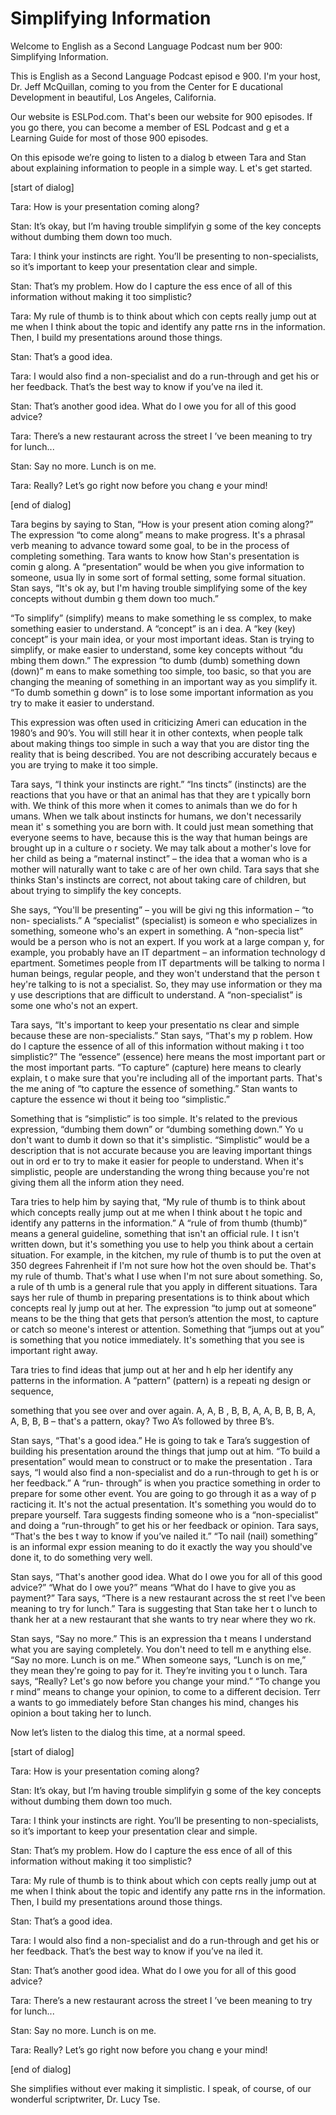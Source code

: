 # Simplifying Information

Welcome to English as a Second Language Podcast num ber 900: Simplifying Information.

This is English as a Second Language Podcast episod e 900. I'm your host, Dr. Jeff McQuillan, coming to you from the Center for E ducational Development in beautiful, Los Angeles, California.

Our website is ESLPod.com. That's been our website for 900 episodes. If you go there, you can become a member of ESL Podcast and g et a Learning Guide for most of those 900 episodes.

On this episode we’re going to listen to a dialog b etween Tara and Stan about explaining information to people in a simple way. L et's get started.

[start of dialog]

Tara:  How is your presentation coming along?

Stan:  It’s okay, but I’m having trouble simplifyin g some of the key concepts without dumbing them down too much.

Tara:  I think your instincts are right.  You’ll be  presenting to non-specialists, so it’s important to keep your presentation clear and simple.

Stan:  That’s my problem.  How do I capture the ess ence of all of this information without making it too simplistic?

Tara:  My rule of thumb is to think about which con cepts really jump out at me when I think about the topic and identify any patte rns in the information.  Then, I build my presentations around those things.

Stan:  That’s a good idea.

Tara:  I would also find a non-specialist and do a run-through and get his or her feedback.  That’s the best way to know if you’ve na iled it.

Stan:  That’s another good idea.  What do I owe you  for all of this good advice?

Tara:  There’s a new restaurant across the street I ’ve been meaning to try for lunch...

 Stan:  Say no more.  Lunch is on me.

Tara:  Really?  Let’s go right now before you chang e your mind!

[end of dialog]

Tara begins by saying to Stan, “How is your present ation coming along?” The expression “to come along” means to make progress. It's a phrasal verb meaning to advance toward some goal, to be in the process of completing something. Tara wants to know how Stan's presentation is comin g along. A “presentation” would be when you give information to someone, usua lly in some sort of formal setting, some formal situation. Stan says, “It's ok ay, but I'm having trouble simplifying some of the key concepts without dumbin g them down too much.”

“To simplify” (simplify) means to make something le ss complex, to make something easier to understand. A “concept” is an i dea. A “key (key) concept” is your main idea, or your most important ideas. Stan is trying to simplify, or make easier to understand, some key concepts without “du mbing them down.” The expression “to dumb (dumb) something down (down)” m eans to make something too simple, too basic, so that you are changing the  meaning of something in an important way as you simplify it. “To dumb somethin g down” is to lose some important information as you try to make it easier to understand.

This expression was often used in criticizing Ameri can education in the 1980’s and 90’s. You will still hear it in other contexts,  when people talk about making things too simple in such a way that you are distor ting the reality that is being described. You are not describing accurately becaus e you are trying to make it too simple.

Tara says, “I think your instincts are right.” “Ins tincts” (instincts) are the reactions that you have or that an animal has that they are t ypically born with. We think of this more when it comes to animals than we do for h umans. When we talk about instincts for humans, we don't necessarily mean it' s something you are born with. It could just mean something that everyone seems to  have, because this is the way that human beings are brought up in a culture o r society. We may talk about a mother's love for her child as being a “maternal instinct” – the idea that a woman who is a mother will naturally want to take c are of her own child. Tara says that she thinks Stan's instincts are correct, not about taking care of children, but about trying to simplify the key concepts.

She says, “You'll be presenting” – you will be givi ng this information – “to non- specialists.” A “specialist” (specialist) is someon e who specializes in something, someone who's an expert in something. A “non-specia list” would be a person who is not an expert. If you work at a large compan y, for example, you probably have an IT department – an information technology d epartment. Sometimes people from IT departments will be talking to norma l human beings, regular people, and they won't understand that the person t hey're talking to is not a specialist. So, they may use information or they ma y use descriptions that are difficult to understand. A “non-specialist” is some one who's not an expert.

Tara says, “It's important to keep your presentatio ns clear and simple because these are non-specialists.” Stan says, “That's my p roblem. How do I capture the essence of all of this information without making i t too simplistic?” The “essence” (essence) here means the most important part or the  most important parts. “To capture” (capture) here means to clearly explain, t o make sure that you're including all of the important parts. That's the me aning of “to capture the essence of something.” Stan wants to capture the essence wi thout it being too “simplistic.”

Something that is “simplistic” is too simple. It's related to the previous expression, “dumbing them down” or “dumbing something down.” Yo u don't want to dumb it down so that it's simplistic. “Simplistic” would be  a description that is not accurate because you are leaving important things out in ord er to try to make it easier for people to understand. When it's simplistic, people are understanding the wrong thing because you're not giving them all the inform ation they need.

Tara tries to help him by saying that, “My rule of thumb is to think about which concepts really jump out at me when I think about t he topic and identify any patterns in the information.” A “rule of from thumb  (thumb)” means a general guideline, something that isn't an official rule. I t isn't written down, but it's something you use to help you think about a certain  situation. For example, in the kitchen, my rule of thumb is to put the oven at 350  degrees Fahrenheit if I'm not sure how hot the oven should be. That's my rule of thumb. That's what I use when I'm not sure about something. So, a rule of th umb is a general rule that you apply in different situations. Tara says her rule of thumb in preparing presentations is to think about which concepts real ly jump out at her. The expression “to jump out at someone” means to be the  thing that gets that person’s attention the most, to capture or catch so meone's interest or attention. Something that “jumps out at you” is something that  you notice immediately. It's something that you see is important right away.

Tara tries to find ideas that jump out at her and h elp her identify any patterns in the information. A “pattern” (pattern) is a repeati ng design or sequence,

something that you see over and over again. A, A, B , B, B, A, A, B, B, B, A, A, B, B, B – that's a pattern, okay? Two A’s followed by three B’s.

Stan says, “That's a good idea.” He is going to tak e Tara’s suggestion of building his presentation around the things that jump out at  him. “To build a presentation” would mean to construct or to make the presentation . Tara says, “I would also find a non-specialist and do a run-through to get h is or her feedback.” A “run- through” is when you practice something in order to  prepare for some other event. You are going to go through it as a way of p racticing it. It's not the actual presentation. It's something you would do to prepare yourself. Tara suggests finding someone who is a “non-specialist” and doing  a “run-through” to get his or her feedback or opinion. Tara says, “That's the bes t way to know if you’ve nailed it.” “To nail (nail) something” is an informal expr ession meaning to do it exactly the way you should've done it, to do something very  well.

Stan says, “That's another good idea. What do I owe  you for all of this good advice?” “What do I owe you?” means “What do I have  to give you as payment?” Tara says, “There is a new restaurant across the st reet I've been meaning to try for lunch.” Tara is suggesting that Stan take her t o lunch to thank her at a new restaurant that she wants to try near where they wo rk.

Stan says, “Say no more.” This is an expression tha t means I understand what you are saying completely. You don't need to tell m e anything else. “Say no more. Lunch is on me.” When someone says, “Lunch is  on me,” they mean they're going to pay for it. They’re inviting you t o lunch. Tara says, “Really? Let's go now before you change your mind.” “To change you r mind” means to change your opinion, to come to a different decision. Terr a wants to go immediately before Stan changes his mind, changes his opinion a bout taking her to lunch.

Now let’s listen to the dialog this time, at a normal speed.

[start of dialog]

Tara:  How is your presentation coming along?

Stan:  It’s okay, but I’m having trouble simplifyin g some of the key concepts without dumbing them down too much.

Tara:  I think your instincts are right.  You’ll be  presenting to non-specialists, so it’s important to keep your presentation clear and simple.

Stan:  That’s my problem.  How do I capture the ess ence of all of this information without making it too simplistic?

Tara:  My rule of thumb is to think about which con cepts really jump out at me when I think about the topic and identify any patte rns in the information.  Then, I build my presentations around those things.

Stan:  That’s a good idea.

Tara:  I would also find a non-specialist and do a run-through and get his or her feedback.  That’s the best way to know if you’ve na iled it.

Stan:  That’s another good idea.  What do I owe you  for all of this good advice?

Tara:  There’s a new restaurant across the street I ’ve been meaning to try for lunch...

Stan:  Say no more.  Lunch is on me.

Tara:  Really?  Let’s go right now before you chang e your mind!

[end of dialog]

She simplifies without ever making it simplistic. I  speak, of course, of our wonderful scriptwriter, Dr. Lucy Tse.



